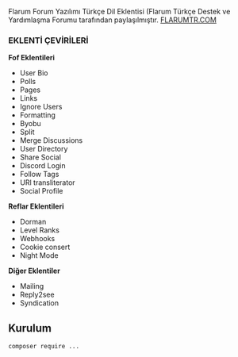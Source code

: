 Flarum Forum Yazılımı Türkçe Dil Eklentisi (Flarum Türkçe Destek ve Yardımlaşma Forumu tarafından paylaşılmıştır. <a href="https://flarumtr.com">FLARUMTR.COM</a>

### EKLENTİ ÇEVİRİLERİ

**Fof Eklentileri**

- User Bio
- Polls
- Pages
- Links
- Ignore Users
- Formatting
- Byobu
- Split
- Merge Discussions
- User Directory
- Share Social
- Discord Login
- Follow Tags
- URl transliterator
- Social Profile

**Reflar Eklentileri**
- Dorman
- Level Ranks
- Webhooks
- Cookie consert
- Night Mode

**Diğer Eklentiler**

- Mailing
- Reply2see
- Syndication

## Kurulum

`composer require ...`
